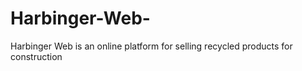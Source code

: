 # Harbinger-Web-
Harbinger Web is an online platform for selling recycled products for construction 

